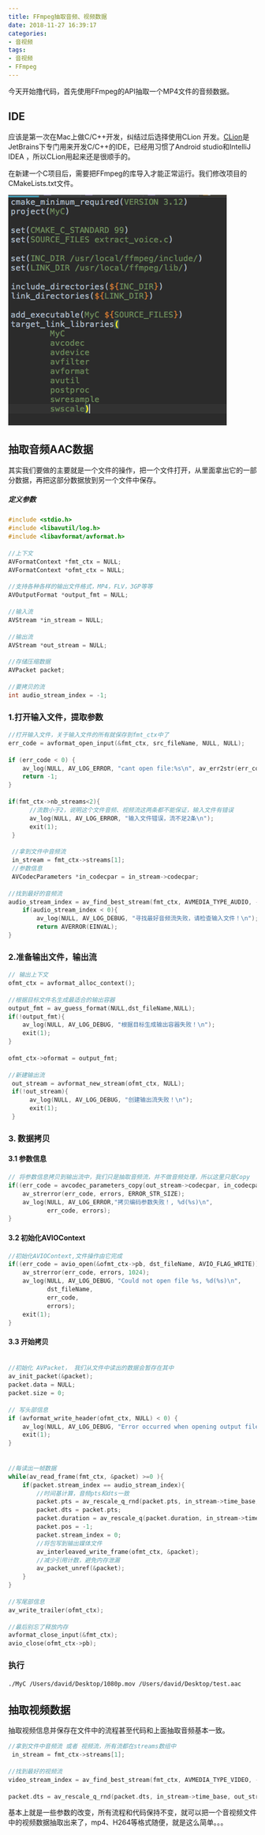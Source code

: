```yaml
---
title: FFmpeg抽取音频、视频数据
date: 2018-11-27 16:39:17
categories: 
- 音视频
tags:
- 音视频
- FFmpeg
---
```




今天开始撸代码，首先使用FFmpeg的API抽取一个MP4文件的音频数据。

## IDE

应该是第一次在Mac上做C/C++开发，纠结过后选择使用CLion 开发。[CLion](https://www.jetbrains.com/clion/)是 JetBrains下专门用来开发C/C++的IDE，已经用习惯了Android studio和IntelliJ IDEA ，所以CLion用起来还是很顺手的。



在新建一个C项目后，需要把FFmpeg的库导入才能正常运行。我们修改项目的CMakeLists.txt文件。

![](FFmpeg抽取音频-视频数据/extr_voice.png)



## 抽取音频AAC数据

其实我们要做的主要就是一个文件的操作，把一个文件打开，从里面拿出它的一部分数据，再把这部分数据放到另一个文件中保存。

##### 定义参数

```C
#include <stdio.h>
#include <libavutil/log.h>
#include <libavformat/avformat.h>

//上下文
AVFormatContext *fmt_ctx = NULL;
AVFormatContext *ofmt_ctx = NULL;

//支持各种各样的输出文件格式，MP4，FLV，3GP等等
AVOutputFormat *output_fmt = NULL;

//输入流
AVStream *in_stream = NULL;

//输出流
AVStream *out_stream = NULL;

//存储压缩数据
AVPacket packet;

//要拷贝的流
int audio_stream_index = -1;
```





### 1.打开输入文件，提取参数

```C
//打开输入文件，关于输入文件的所有就保存到fmt_ctx中了
err_code = avformat_open_input(&fmt_ctx, src_fileName, NULL, NULL);

if (err_code < 0) {
    av_log(NULL, AV_LOG_ERROR, "cant open file:%s\n", av_err2str(err_code));
    return -1;
}

if(fmt_ctx->nb_streams<2){
      //流数小于2，说明这个文件音频、视频流这两条都不能保证，输入文件有错误 
      av_log(NULL, AV_LOG_ERROR, "输入文件错误，流不足2条\n");
      exit(1);
 }

 //拿到文件中音频流
 in_stream = fmt_ctx->streams[1];
 //参数信息
 AVCodecParameters *in_codecpar = in_stream->codecpar;

//找到最好的音频流
audio_stream_index = av_find_best_stream(fmt_ctx, AVMEDIA_TYPE_AUDIO, -1, -1, NULL, 0);
    if(audio_stream_index < 0){
        av_log(NULL, AV_LOG_DEBUG, "寻找最好音频流失败，请检查输入文件！\n");
        return AVERROR(EINVAL);
}
```



### 2.准备输出文件，输出流

```C
// 输出上下文
ofmt_ctx = avformat_alloc_context();

//根据目标文件名生成最适合的输出容器
output_fmt = av_guess_format(NULL,dst_fileName,NULL);
if(!output_fmt){
    av_log(NULL, AV_LOG_DEBUG, "根据目标生成输出容器失败！\n");
    exit(1);
}

ofmt_ctx->oformat = output_fmt;

//新建输出流
 out_stream = avformat_new_stream(ofmt_ctx, NULL);
 if(!out_stream){
      av_log(NULL, AV_LOG_DEBUG, "创建输出流失败！\n");
      exit(1);
 }
```

### 3. 数据拷贝



#### 3.1 参数信息



```C
// 将参数信息拷贝到输出流中，我们只是抽取音频流，并不做音频处理，所以这里只是Copy
if((err_code = avcodec_parameters_copy(out_stream->codecpar, in_codecpar)) < 0 ){
    av_strerror(err_code, errors, ERROR_STR_SIZE);
    av_log(NULL, AV_LOG_ERROR,"拷贝编码参数失败！, %d(%s)\n",
           err_code, errors);
}
```

#### 3.2 初始化AVIOContext

```C
//初始化AVIOContext,文件操作由它完成
if((err_code = avio_open(&ofmt_ctx->pb, dst_fileName, AVIO_FLAG_WRITE)) < 0) {
    av_strerror(err_code, errors, 1024);
    av_log(NULL, AV_LOG_DEBUG, "Could not open file %s, %d(%s)\n",
           dst_fileName,
           err_code,
           errors);
    exit(1);
}
```

#### 3.3 开始拷贝

```C

//初始化 AVPacket， 我们从文件中读出的数据会暂存在其中
av_init_packet(&packet);
packet.data = NULL;
packet.size = 0;

// 写头部信息
if (avformat_write_header(ofmt_ctx, NULL) < 0) {
    av_log(NULL, AV_LOG_DEBUG, "Error occurred when opening output file");
    exit(1);
}


//每读出一帧数据
while(av_read_frame(fmt_ctx, &packet) >=0 ){
    if(packet.stream_index == audio_stream_index){
        //时间基计算，音频pts和dts一致
        packet.pts = av_rescale_q_rnd(packet.pts, in_stream->time_base, out_stream->time_base, (AV_ROUND_NEAR_INF|AV_ROUND_PASS_MINMAX));
        packet.dts = packet.pts;
        packet.duration = av_rescale_q(packet.duration, in_stream->time_base, out_stream->time_base);
        packet.pos = -1;
        packet.stream_index = 0;
        //将包写到输出媒体文件
        av_interleaved_write_frame(ofmt_ctx, &packet);
        //减少引用计数，避免内存泄漏
        av_packet_unref(&packet);
    }
}

//写尾部信息
av_write_trailer(ofmt_ctx);

//最后别忘了释放内存
avformat_close_input(&fmt_ctx);
avio_close(ofmt_ctx->pb);
```

### 执行

`./MyC /Users/david/Desktop/1080p.mov /Users/david/Desktop/test.aac`



## 抽取视频数据

抽取视频信息并保存在文件中的流程甚至代码和上面抽取音频基本一致。

``` c
//拿到文件中音频流 或者 视频流，所有流都在streams数组中
 in_stream = fmt_ctx->streams[1];

//找到最好的视频流
video_stream_index = av_find_best_stream(fmt_ctx, AVMEDIA_TYPE_VIDEO, -1, -1, NULL, 0);

packet.dts = av_rescale_q_rnd(packet.dts, in_stream->time_base, out_stream->time_base, (AV_ROUND_NEAR_INF|AV_ROUND_PASS_MINMAX));
```

基本上就是一些参数的改变，所有流程和代码保持不变，就可以把一个音视频文件中的视频数据抽取出来了，mp4、H264等格式随便，就是这么简单。。。